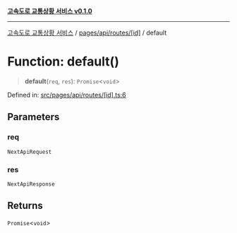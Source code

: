 [**고속도로 교통상황 서비스 v0.1.0**](../../../../../README.md)

***

[고속도로 교통상황 서비스](../../../../../modules.md) / [pages/api/routes/\[id\]](../README.md) / default

# Function: default()

> **default**(`req`, `res`): `Promise`\<`void`\>

Defined in: [src/pages/api/routes/\[id\].ts:6](https://github.com/ksheyon123/road-status-preview/blob/d56258a23fae54155a9cd30000ae39fff6269a67/src/pages/api/routes/[id].ts#L6)

## Parameters

### req

`NextApiRequest`

### res

`NextApiResponse`

## Returns

`Promise`\<`void`\>
